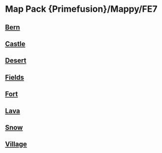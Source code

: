 # Map Pack {Primefusion}/Mappy/FE7

## [Bern](Bern)

## [Castle](Castle)

## [Desert](Desert)

## [Fields](Fields)

## [Fort](Fort)

## [Lava](Lava)

## [Snow](Snow)

## [Village](Village)

